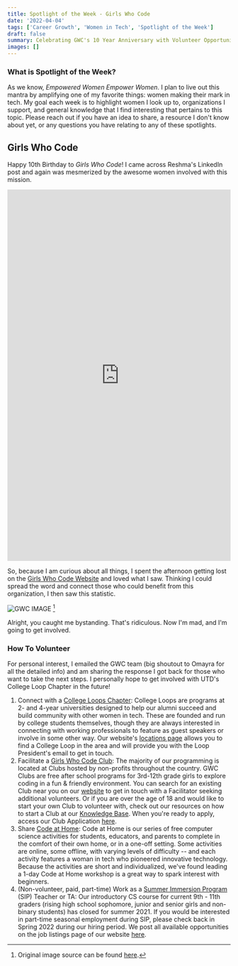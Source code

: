 ```yaml
---
title: Spotlight of the Week - Girls Who Code
date: '2022-04-04'
tags: ['Career Growth', 'Women in Tech', 'Spotlight of the Week']
draft: false
summary: Celebrating GWC's 10 Year Anniversary with Volunteer Opportunities.
images: []
---
```


### What is Spotlight of the Week?

As we know, _Empowered Women Empower Women_. I plan to live out this mantra by amplifying one of my favorite things: women making their mark in tech. My goal each week is to highlight women I look up to, organizations I support, and general knowledge that I find interesting that pertains to this topic. Please reach out if you have an idea to share, a resource I don't know about yet, or any questions you have relating to any of these spotlights.

## Girls Who Code

Happy 10th Birthday to _Girls Who Code_! I came across Reshma's LinkedIn post and again was mesmerized by the awesome women involved with this mission.

<p align="center"><iframe src="https://www.linkedin.com/embed/feed/update/urn:li:share:6914701488933990400" height="836" width="504" frameBorder="0" allowFullScreen title="Embedded post"></iframe></p>

So, because I am curious about all things, I spent the afternoon getting lost on the [Girls Who Code Website](https://girlswhocode.com/) and loved what I saw. Thinking I could spread the word and connect those who could benefit from this organization, I then saw this statistic.

![GWC IMAGE](/static/images/Gender_Gap_GWC.png) [^1]
[^1]: Original image source can be found [here](https://girlswhocode.com/about-us).

Alright, you caught me bystanding. That's ridiculous. Now I'm mad, and I'm going to get involved.

### How To Volunteer

For personal interest, I emailed the GWC team (big shoutout to Omayra for all the detailed info) and am sharing the response I got back for those who want to take the next steps. I personally hope to get involved with UTD's College Loop Chapter in the future!

1.  Connect with a [College Loops Chapter](https://girlswhocode.com/programs/college-loops): College Loops are programs at 2- and 4-year universities designed to help our alumni succeed and build community with other women in tech. These are founded and run by college students themselves, though they are always interested in connecting with working professionals to feature as guest speakers or involve in some other way. Our website's [locations page](https://girlswhocode.com/locations) allows you to find a College Loop in the area and will provide you with the Loop President's email to get in touch.
2.  Facilitate a [Girls Who Code Club](https://girlswhocode.com/programs/clubs-program): The majority of our programming is located at Clubs hosted by non-profits throughout the country. GWC Clubs are free after school programs for 3rd-12th grade girls to explore coding in a fun & friendly environment. You can search for an existing Club near you on our [website](https://girlswhocode.com/locations) to get in touch with a Facilitator seeking additional volunteers. Or if you are over the age of 18 and would like to start your own Club to volunteer with, check out our resources on how to start a Club at our [Knowledge Base](https://girlswhocode.zendesk.com/hc/en-us/sections/115001670767-Starting-a-Club). When you're ready to apply, access our Club Application [here](https://hq.girlswhocode.com/login?showTab=signup&redirect=/gwc-club-application).
3.  Share [Code at Home](https://girlswhocode.com/programs/code-at-home): Code at Home is our series of free computer science activities for students, educators, and parents to complete in the comfort of their own home, or in a one-off setting. Some activities are online, some offline, with varying levels of difficulty -- and each activity features a woman in tech who pioneered innovative technology. Because the activities are short and individualized, we've found leading a 1-day Code at Home workshop is a great way to spark interest with beginners.
4.  (Non-volunteer, paid, part-time) Work as a [Summer Immersion Program](https://girlswhocode.com/programs/summer-immersion-program) (SIP) Teacher or TA: Our introductory CS course for current 9th - 11th graders (rising high school sophomore, junior and senior girls and non-binary students) has closed for summer 2021. If you would be interested in part-time seasonal employment during SIP, please check back in Spring 2022 during our hiring period. We post all available opportunities on the job listings page of our website [here](https://jobs.lever.co/girlswhocode).
